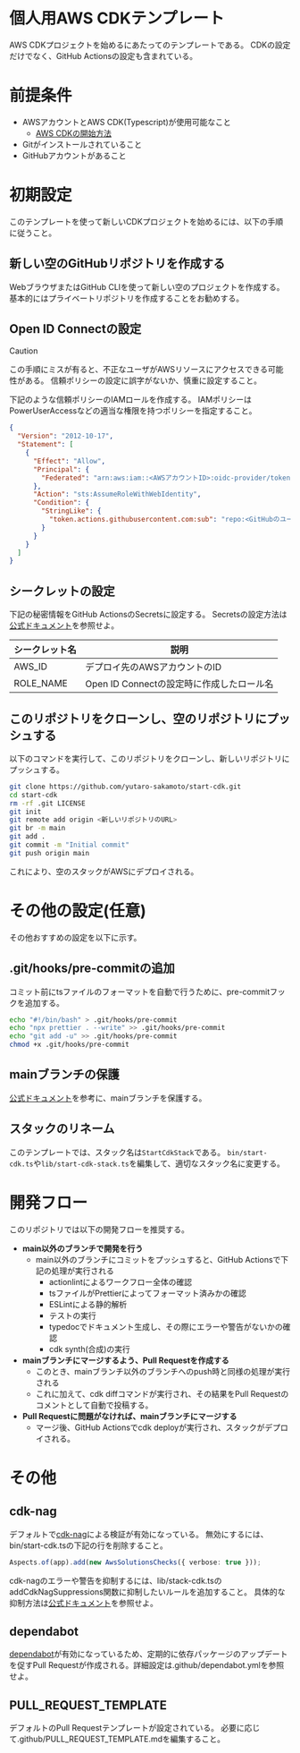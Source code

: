 # 個人用AWS CDKテンプレート

AWS CDKプロジェクトを始めるにあたってのテンプレートである。
CDKの設定だけでなく、GitHub Actionsの設定も含まれている。

# 前提条件

- AWSアカウントとAWS CDK(Typescript)が使用可能なこと
  - [AWS CDKの開始方法](https://docs.aws.amazon.com/ja_jp/cdk/v2/guide/getting_started.html)
- Gitがインストールされていること
- GitHubアカウントがあること

# 初期設定

このテンプレートを使って新しいCDKプロジェクトを始めるには、以下の手順に従うこと。

## 新しい空のGitHubリポジトリを作成する

WebブラウザまたはGitHub CLIを使って新しい空のプロジェクトを作成する。
基本的にはプライベートリポジトリを作成することをお勧めする。

## Open ID Connectの設定

> [!CAUTION]
> この手順にミスが有ると、不正なユーザがAWSリソースにアクセスできる可能性がある。
> 信頼ポリシーの設定に誤字がないか、慎重に設定すること。

下記のような信頼ポリシーのIAMロールを作成する。
IAMポリシーはPowerUserAccessなどの適当な権限を持つポリシーを指定すること。

```json
{
  "Version": "2012-10-17",
  "Statement": [
    {
      "Effect": "Allow",
      "Principal": {
        "Federated": "arn:aws:iam::<AWSアカウントID>:oidc-provider/token.actions.githubusercontent.com"
      },
      "Action": "sts:AssumeRoleWithWebIdentity",
      "Condition": {
        "StringLike": {
          "token.actions.githubusercontent.com:sub": "repo:<GitHubのユーザ名>/<GitHubリポジトリ名>:*"
        }
      }
    }
  ]
}
```

## シークレットの設定

下記の秘密情報をGitHub ActionsのSecretsに設定する。
Secretsの設定方法は[公式ドキュメント](https://docs.github.com/en/actions/security-for-github-actions/security-guides/using-secrets-in-github-actions#creating-secrets-for-a-repository)を参照せよ。

| シークレット名 | 説明                                      |
| -------------- | ----------------------------------------- |
| AWS_ID         | デプロイ先のAWSアカウントのID             |
| ROLE_NAME      | Open ID Connectの設定時に作成したロール名 |

## このリポジトリをクローンし、空のリポジトリにプッシュする

以下のコマンドを実行して、このリポジトリをクローンし、新しいリポジトリにプッシュする。

```bash
git clone https://github.com/yutaro-sakamoto/start-cdk.git
cd start-cdk
rm -rf .git LICENSE
git init
git remote add origin <新しいリポジトリのURL>
git br -m main
git add .
git commit -m "Initial commit"
git push origin main
```

これにより、空のスタックがAWSにデプロイされる。

# その他の設定(任意)

その他おすすめの設定を以下に示す。

## .git/hooks/pre-commitの追加

コミット前にtsファイルのフォーマットを自動で行うために、pre-commitフックを追加する。

```bash
echo "#!/bin/bash" > .git/hooks/pre-commit
echo "npx prettier . --write" >> .git/hooks/pre-commit
echo "git add -u" >> .git/hooks/pre-commit
chmod +x .git/hooks/pre-commit
```

## mainブランチの保護

[公式ドキュメント](https://docs.github.com/en/repositories/configuring-branches-and-merges-in-your-repository/managing-protected-branches/managing-a-branch-protection-rule)を参考に、mainブランチを保護する。

## スタックのリネーム

このテンプレートでは、スタック名は`StartCdkStack`である。
`bin/start-cdk.ts`や`lib/start-cdk-stack.ts`を編集して、適切なスタック名に変更する。

# 開発フロー

このリポジトリでは以下の開発フローを推奨する。

- **main以外のブランチで開発を行う**
  - main以外のブランチにコミットをプッシュすると、GitHub Actionsで下記の処理が実行される
    - actionlintによるワークフロー全体の確認
    - tsファイルがPrettierによってフォーマット済みかの確認
    - ESLintによる静的解析
    - テストの実行
    - typedocでドキュメント生成し、その際にエラーや警告がないかの確認
    - cdk synth(合成)の実行
- **mainブランチにマージするよう、Pull Requestを作成する**
  - このとき、mainブランチ以外のブランチへのpush時と同様の処理が実行される
  - これに加えて、cdk diffコマンドが実行され、その結果をPull Requestのコメントとして自動で投稿する。
- **Pull Requestに問題がなければ、mainブランチにマージする**
  - マージ後、GitHub Actionsでcdk deployが実行され、スタックがデプロイされる。

# その他

## cdk-nag

デフォルトで[cdk-nag](https://github.com/cdklabs/cdk-nag)による検証が有効になっている。
無効にするには、bin/start-cdk.tsの下記の行を削除すること。

```typescript
Aspects.of(app).add(new AwsSolutionsChecks({ verbose: true }));
```

cdk-nagのエラーや警告を抑制するには、lib/stack-cdk.tsのaddCdkNagSuppressions関数に抑制したいルールを追加すること。
具体的な抑制方法は[公式ドキュメント](https://github.com/cdklabs/cdk-nag?tab=readme-ov-file#suppressing-a-rule)を参照せよ。

## dependabot

[dependabot](https://docs.github.com/en/code-security/getting-started/dependabot-quickstart-guide)が有効になっているため、定期的に依存パッケージのアップデートを促すPull Requestが作成される。詳細設定は.github/dependabot.ymlを参照せよ。

## PULL_REQUEST_TEMPLATE

デフォルトのPull Requestテンプレートが設定されている。
必要に応じて.github/PULL_REQUEST_TEMPLATE.mdを編集すること。
